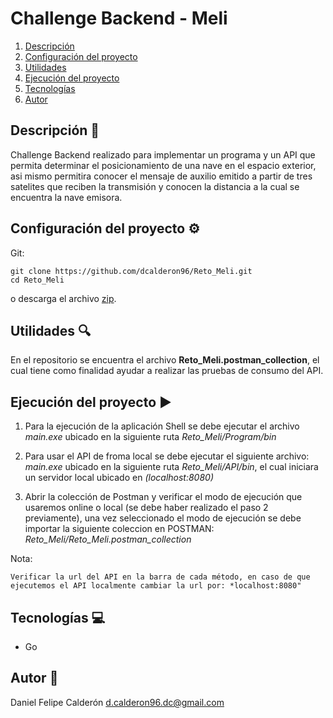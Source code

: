 # Challenge Backend - Meli
1. [Descripción](#Descripción-)
2. [Configuración del proyecto](#configuraci%C3%B3n-del-proyecto-%EF%B8%8F)
3. [Utilidades](#Utilidades-)
4. [Ejecución del proyecto](#ejecuci%C3%B3n-del-proyecto-%EF%B8%8F)
5. [Tecnologías](#Tecnologías-)
6. [Autor](#Autor-)

## Descripción 📖
Challenge Backend realizado para implementar un programa y un API que permita determinar el posicionamiento de una nave en el espacio exterior, asi mismo permitira conocer el mensaje de auxilio emitido a partir de tres satelites que reciben la transmisión y conocen la distancia a la cual se encuentra la nave emisora.

## Configuración del proyecto ⚙️
Git:

    git clone https://github.com/dcalderon96/Reto_Meli.git
    cd Reto_Meli

o descarga el archivo [zip](https://github.com/dcalderon96/Reto_Meli/archive/refs/heads/master.zip).

## Utilidades 🔍
En el repositorio se encuentra el archivo **Reto_Meli.postman_collection**, el cual tiene como finalidad ayudar a realizar las pruebas de consumo del API.

## Ejecución del proyecto ▶️
1. Para la ejecución de la aplicación Shell se debe ejecutar el archivo *main.exe* ubicado en la siguiente ruta *Reto_Meli/Program/bin*
2. Para usar el API de froma local se debe ejecutar el siguiente archivo: *main.exe* ubicado en la siguiente ruta *Reto_Meli/API/bin*, el cual iniciara un servidor local ubicado en *(localhost:8080)*

3. Abrir la colección de Postman y verificar el modo de ejecución que usaremos online o local (se debe haber realizado el paso 2 previamente), una vez seleccionado el modo de ejecución se debe importar la siguiente coleccion en POSTMAN: *Reto_Meli/Reto_Meli.postman_collection*

Nota:
```
Verificar la url del API en la barra de cada método, en caso de que ejecutemos el API localmente cambiar la url por: *localhost:8080"
``` 

## Tecnologías 💻
- Go

## Autor 👨
Daniel Felipe Calderón <d.calderon96.dc@gmail.com>